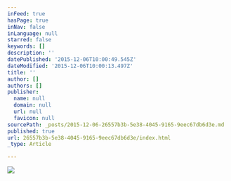 ```yaml
---
inFeed: true
hasPage: true
inNav: false
inLanguage: null
starred: false
keywords: []
description: ''
datePublished: '2015-12-06T10:00:49.545Z'
dateModified: '2015-12-06T10:00:13.497Z'
title: ''
author: []
authors: []
publisher:
  name: null
  domain: null
  url: null
  favicon: null
sourcePath: _posts/2015-12-06-26557b3b-5e38-4045-9165-9eec67db6d3e.md
published: true
url: 26557b3b-5e38-4045-9165-9eec67db6d3e/index.html
_type: Article

---
```

![](https://the-grid-user-content.s3-us-west-2.amazonaws.com/7a6da55a-dd7a-4ad1-abad-675ee34f0d4f.png)